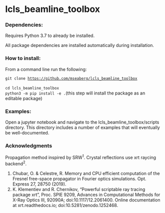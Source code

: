 # lcls_beamline_toolbox
 
### Dependencies:
Requires Python 3.7 to already be installed.

All package dependencies are installed automatically during installation.

### How to install:

From a command line run the following:

<code>git clone https://github.com/mseaberg/lcls_beamline_toolbox </code>  
<code>cd lcls_beamline_toolbox </code>  
<code>python3 -m pip install -e .</code>(this step will install the package as an editable package)

### Examples:

Open a jupyter notebook and navigate to the lcls_beamline_toolbox/scripts directory. This directory includes a 
number of examples that will eventually be well-documented.

### Acknowledgments

Propagation method inspired by SRW<sup>1</sup>. Crystal reflections use xrt raycing backend<sup>2</sup>.

1. Chubar, O. & Celestre, R. Memory and CPU efficient computation of the Fresnel free-space propagator in 
Fourier optics simulations. Opt. Express 27, 28750 (2019).
2. K. Klementiev and R. Chernikov, “Powerful scriptable ray tracing package xrt”, Proc. SPIE 9209, Advances
 in Computational Methods for X-Ray Optics III, 92090A; doi:10.1117/12.2061400. Online documentation at 
 xrt.readthedocs.io; doi:10.5281/zenodo.1252468.